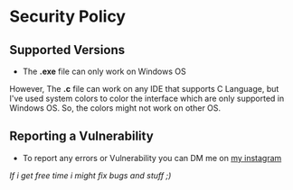 # Security Policy

## Supported Versions

- The **.exe** file can only work on Windows OS

However, The **.c** file can work on any IDE that supports C Language, but I've used system colors to color the interface which are only supported in Windows OS. So, the colors might not work on other OS.

## Reporting a Vulnerability

- To report any errors or Vulnerability you can DM me on [my instagram](https://www.instagram.com/furqan_hi_hun)

*If i get free time i  might fix bugs and stuff ;)*

